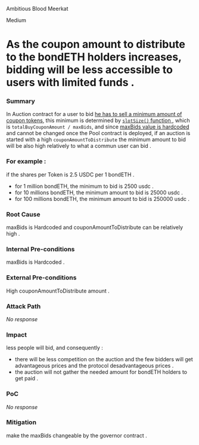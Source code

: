 Ambitious Blood Meerkat

Medium

# As the coupon amount to distribute to the bondETH holders increases, bidding will be less accessible to users with limited funds .

### Summary

In Auction contract for a user to bid [he has to sell a minimum amount of coupon tokens](https://github.com/sherlock-audit/2024-12-plaza-finance/blob/14a962c52a8f4731bbe4655a2f6d0d85e144c7c2/plaza-evm/src/Auction.sol#L127), this minimum is determined by [`slotSize()` function ](https://github.com/sherlock-audit/2024-12-plaza-finance/blob/14a962c52a8f4731bbe4655a2f6d0d85e144c7c2/plaza-evm/src/Auction.sol#L382-L384), which is `totalBuyCouponAmount / maxBids`, and since [maxBids value is hardcoded](https://github.com/sherlock-audit/2024-12-plaza-finance/blob/14a962c52a8f4731bbe4655a2f6d0d85e144c7c2/plaza-evm/src/Pool.sol#L560) and cannot be changed once the Pool contract is deployed, if an auction is started with a high `couponAmountToDistribute`  the minimum amount to bid will be also high relatively to what a commun user can bid .
### **For example :** 
if the shares per Token is 2.5 USDC per 1 bondETH .
- for 1 million bondETH, the minimum to bid is 2500 usdc .
- for 10 millions bondETH, the minimum amount to bid is 25000 usdc .
- for 100 millions bondETH, the minimum amount to bid is 250000 usdc .

### Root Cause

maxBids is Hardcoded and couponAmountToDistribute can be relatively high .

### Internal Pre-conditions

maxBids is Hardcoded .

### External Pre-conditions

High couponAmountToDistribute amount .

### Attack Path

_No response_

### Impact

less people will bid, and consequently : 
- there will be less competition on the auction and the few bidders will get advantageous prices and the protocol desadvantageous prices .
- the auction will not gather the needed amount for bondETH holders to get paid .

### PoC

_No response_

### Mitigation

make the maxBids changeable by the governor contract .
